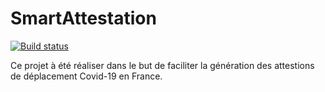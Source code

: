 # SmartAttestation

[![Build status](https://dev.azure.com/hadrametsylla0157/SmartAttestation/_apis/build/status/SmartAttestation-ASP.NET-CI)](https://dev.azure.com/hadrametsylla0157/SmartAttestation/_build/latest?definitionId=1)

Ce projet à été réaliser dans le but de faciliter la génération des attestions de déplacement Covid-19 en France. 
